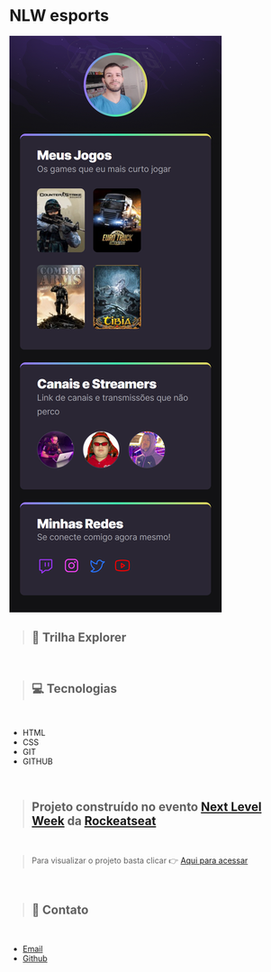 # NLW esports 

![preview](./.github/preview.png)

>## 🚀 Trilha Explorer 
<br>

>##  💻 Tecnologias 
<br>


- HTML
- CSS
- GIT 
- GITHUB

<br>

>## Projeto construído no evento [Next Level Week](https://lp.rocketseat.com.br/nlw)  da [Rockeatseat](https://github.com/Rocketseat)
<br>

>Para visualizar o projeto basta clicar 👉 [Aqui para acessar](https://billsmokexv.github.io/nlw-explorer-esports/)

<br> 

>## 📲 Contato
<br>

- [Email](rfsinfomanutencao@gmail.com)
- [Github](https://github.com/BillSmokeXV)